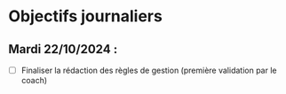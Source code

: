 # Objectifs journaliers

##  Mardi 22/10/2024 :


- [ ] Finaliser la rédaction des règles de gestion (première validation par le coach)


